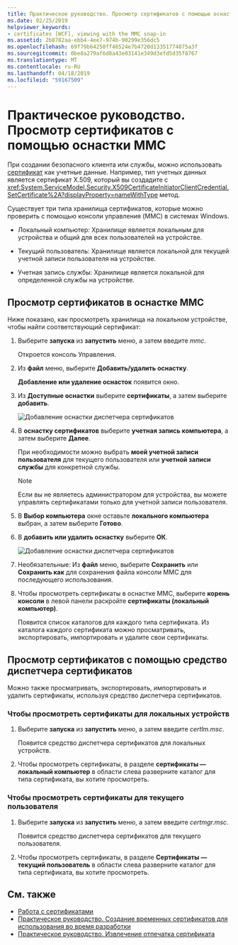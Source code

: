 ```yaml
---
title: Практическое руководство. Просмотр сертификатов с помощью оснастки MMC
ms.date: 02/25/2019
helpviewer_keywords:
- certificates [WCF], viewing with the MMC snap-in
ms.assetid: 2b8782aa-ebb4-4ee7-974b-90299e356dc5
ms.openlocfilehash: 69f79b64250ff46524e7b4720d13351774875a3f
ms.sourcegitcommit: 0be8a279af6d8a43e03141e349d3efd5d35f8767
ms.translationtype: MT
ms.contentlocale: ru-RU
ms.lasthandoff: 04/18/2019
ms.locfileid: "59167509"
---
```

# <a name="how-to-view-certificates-with-the-mmc-snap-in"></a>Практическое руководство. Просмотр сертификатов с помощью оснастки MMC
При создании безопасного клиента или службы, можно использовать [сертификат](working-with-certificates.md) как учетные данные. Например, тип учетных данных является сертификат X.509, который вы создадите с <xref:System.ServiceModel.Security.X509CertificateInitiatorClientCredential.SetCertificate%2A?displayProperty=nameWithType> метод. 

Существует три типа хранилища сертификатов, которые можно проверить с помощью консоли управления (MMC) в системах Windows.

- Локальный компьютер: Хранилище является локальным для устройства и общий для всех пользователей на устройстве.

- Текущий пользователь: Хранилище является локальной для текущей учетной записи пользователя на устройстве.

- Учетная запись службы: Хранилище является локальной для определенной службы на устройстве.

## <a name="view-certificates-in-the-mmc-snap-in"></a>Просмотр сертификатов в оснастке MMC 

Ниже показано, как просмотреть хранилища на локальном устройстве, чтобы найти соответствующий сертификат: 
  
1. Выберите **запуска** из **запустить** меню, а затем введите *mmc*. 

    Откроется консоль Управления. 
  
2. Из **файл** меню, выберите **Добавить/удалить оснастку**. 
    
    **Добавление или удаление оснасток** появится окно.
  
3. Из **Доступные оснастки** выберите **сертификаты**, а затем выберите **добавить**.  

    ![Добавление оснастки диспетчера сертификатов](./media/mmc-add-certificate-snap-in.png)
  
4. В **оснастку сертификатов** выберите **учетная запись компьютера**, а затем выберите **Далее**. 
  
    При необходимости можно выбрать **моей учетной записи пользователя** для текущего пользователя или **учетной записи службы** для конкретной службы. 

    > [!NOTE]
    > Если вы не являетесь администратором для устройства, вы можете управлять сертификатами только для учетной записи пользователя.
  
5. В **Выбор компьютера** окне оставьте **локального компьютера** выбран, а затем выберите **Готово**.  
  
6. В **добавить или удалить оснастку** выберите **ОК**.  
  
    ![Добавление оснастки диспетчера сертификатов](./media/mmc-certificate-snap-in-selected.png)

7. Необязательные: Из **файл** меню, выберите **Сохранить** или **Сохранить как** для сохранения файла консоли MMC для последующего использования.  

8. Чтобы просмотреть сертификаты в оснастке MMC, выберите **корень консоли** в левой панели раскройте **сертификаты (локальный компьютер)**.

    Появится список каталогов для каждого типа сертификата. Из каталога каждого сертификата можно просматривать, экспортировать, импортировать и удалите свои сертификаты.

## <a name="view-certificates-with-the-certificate-manager-tool"></a>Просмотр сертификатов с помощью средство диспетчера сертификатов

Можно также просматривать, экспортировать, импортировать и удалить сертификаты, используя средство диспетчера сертификатов.

### <a name="to-view-certificates-for-the-local-device"></a>Чтобы просмотреть сертификаты для локальных устройств

1. Выберите **запуска** из **запустить** меню, а затем введите *certlm.msc*. 

    Появится средство диспетчера сертификатов для локальных устройств. 
  
2. Чтобы просмотреть сертификаты, в разделе **сертификаты — локальный компьютер** в области слева разверните каталог для типа сертификата, вы хотите просмотреть.

### <a name="to-view-certificates-for-the-current-user"></a>Чтобы просмотреть сертификаты для текущего пользователя

1. Выберите **запуска** из **запустить** меню, а затем введите *certmgr.msc*. 

    Появится средство диспетчера сертификатов для текущего пользователя. 
  
2. Чтобы просмотреть сертификаты, в разделе **Сертификаты — текущий пользователь** в области слева разверните каталог для типа сертификата, вы хотите просмотреть.

## <a name="see-also"></a>См. также

- [Работа с сертификатами](working-with-certificates.md)
- [Практическое руководство. Создание временных сертификатов для использования во время разработки](how-to-create-temporary-certificates-for-use-during-development.md)
- [Практическое руководство. Извлечение отпечатка сертификата](how-to-retrieve-the-thumbprint-of-a-certificate.md)
